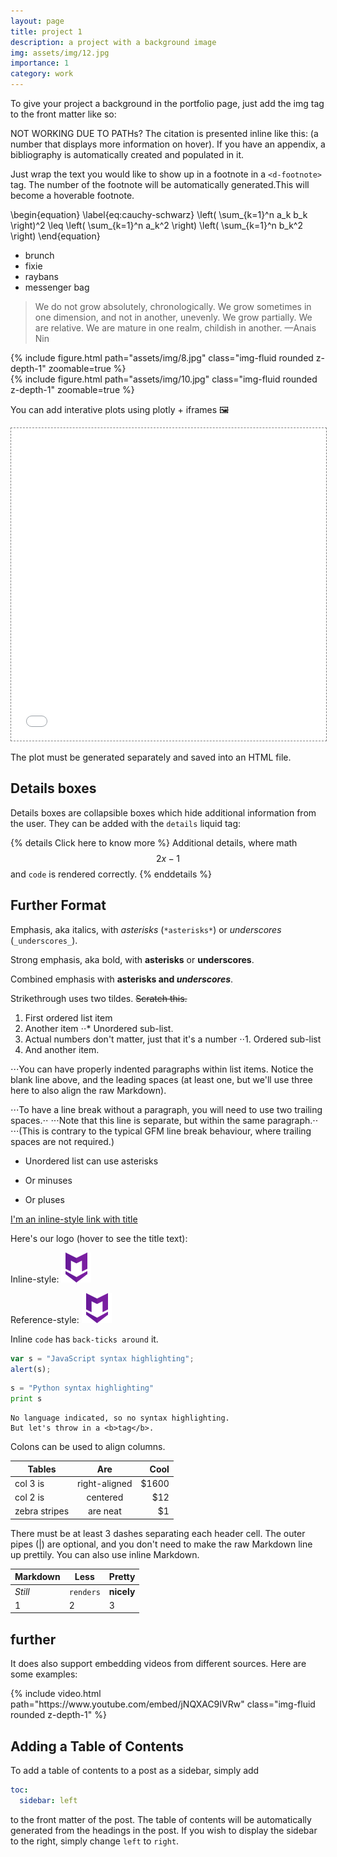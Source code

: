 ```yaml
---
layout: page
title: project 1
description: a project with a background image
img: assets/img/12.jpg
importance: 1
category: work
---
```



To give your project a background in the portfolio page, just add the img tag to the front matter like so:


NOT WORKING DUE TO PATHs? The citation is presented inline like this: <d-cite key="gregor2015draw"></d-cite> (a number that displays more information on hover).
If you have an appendix, a bibliography is automatically created and populated in it.

Just wrap the text you would like to show up in a footnote in a `<d-footnote>` tag.
The number of the footnote will be automatically generated.<d-footnote>This will become a hoverable footnote.</d-footnote>


\begin{equation}
\label{eq:cauchy-schwarz}
\left( \sum_{k=1}^n a_k b_k \right)^2 \leq \left( \sum_{k=1}^n a_k^2 \right) \left( \sum_{k=1}^n b_k^2 \right)
\end{equation}

<ul>
    <li>brunch</li>
    <li>fixie</li>
    <li>raybans</li>
    <li>messenger bag</li>
</ul>


<blockquote>
    We do not grow absolutely, chronologically. We grow sometimes in one dimension, and not in another, unevenly. We grow partially. We are relative. We are mature in one realm, childish in another.
    —Anais Nin
</blockquote>


<div class="row mt-3">
    <div class="col-sm mt-3 mt-md-0">
        {% include figure.html path="assets/img/8.jpg" class="img-fluid rounded z-depth-1" zoomable=true %}
    </div>
    <div class="col-sm mt-3 mt-md-0">
        {% include figure.html path="assets/img/10.jpg" class="img-fluid rounded z-depth-1" zoomable=true %}
    </div>
</div>


You can add interative plots using plotly + iframes :framed_picture:

<div class="l-page">
  <iframe src="{{ '/assets/plotly/demo2.html' | relative_url }}" frameborder='0' scrolling='no' height="500px" width="100%" style="border: 1px dashed grey;"></iframe>
</div>

The plot must be generated separately and saved into an HTML file.


## Details boxes

Details boxes are collapsible boxes which hide additional information from the user. They can be added with the `details` liquid tag:

{% details Click here to know more %}
Additional details, where math $$ 2x - 1 $$ and `code` is rendered correctly.
{% enddetails %}



## Further Format

Emphasis, aka italics, with *asterisks* (`*asterisks*`) or _underscores_ (`_underscores_`).

Strong emphasis, aka bold, with **asterisks** or __underscores__.

Combined emphasis with **asterisks and _underscores_**.

Strikethrough uses two tildes. ~~Scratch this.~~

1. First ordered list item
2. Another item
⋅⋅* Unordered sub-list.
1. Actual numbers don't matter, just that it's a number
⋅⋅1. Ordered sub-list
4. And another item.

⋅⋅⋅You can have properly indented paragraphs within list items. Notice the blank line above, and the leading spaces (at least one, but we'll use three here to also align the raw Markdown).

⋅⋅⋅To have a line break without a paragraph, you will need to use two trailing spaces.⋅⋅
⋅⋅⋅Note that this line is separate, but within the same paragraph.⋅⋅
⋅⋅⋅(This is contrary to the typical GFM line break behaviour, where trailing spaces are not required.)

* Unordered list can use asterisks
- Or minuses
+ Or pluses

[I'm an inline-style link with title](https://www.google.com "Google's Homepage")

Here's our logo (hover to see the title text):

Inline-style:
![alt text](https://github.com/adam-p/markdown-here/raw/master/src/common/images/icon48.png "Logo Title Text 1")

Reference-style:
![alt text][logo]

[logo]: https://github.com/adam-p/markdown-here/raw/master/src/common/images/icon48.png "Logo Title Text 2"

Inline `code` has `back-ticks around` it.

```javascript
var s = "JavaScript syntax highlighting";
alert(s);
```

```python
s = "Python syntax highlighting"
print s
```

```
No language indicated, so no syntax highlighting.
But let's throw in a <b>tag</b>.
```

Colons can be used to align columns.

| Tables        | Are           | Cool  |
| ------------- |:-------------:| -----:|
| col 3 is      | right-aligned | $1600 |
| col 2 is      | centered      |   $12 |
| zebra stripes | are neat      |    $1 |

There must be at least 3 dashes separating each header cell.
The outer pipes (|) are optional, and you don't need to make the
raw Markdown line up prettily. You can also use inline Markdown.

Markdown | Less | Pretty
--- | --- | ---
*Still* | `renders` | **nicely**
1 | 2 | 3

## further

It does also support embedding videos from different sources. Here are some examples:

<div class="row mt-3">
    <div >
        {% include video.html path="https://www.youtube.com/embed/jNQXAC9IVRw" class="img-fluid rounded z-depth-1" %}
    </div>
</div>


## Adding a Table of Contents

To add a table of contents to a post as a sidebar, simply add
```yml
toc:
  sidebar: left
```
to the front matter of the post. The table of contents will be automatically generated from the headings in the post. If you wish to display the sidebar to the right, simply change `left` to `right`.
